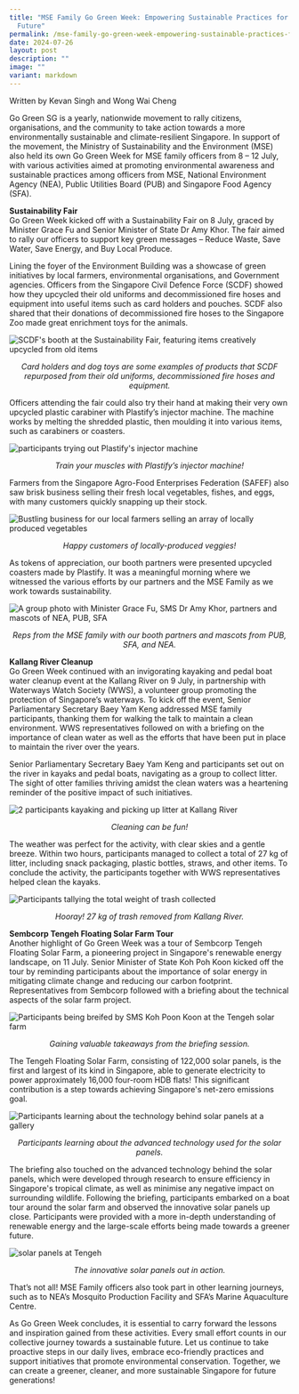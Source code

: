 ```yaml
---
title: "MSE Family Go Green Week: Empowering Sustainable Practices for a Greener
  Future"
permalink: /mse-family-go-green-week-empowering-sustainable-practices-for-a-greener-future/
date: 2024-07-26
layout: post
description: ""
image: ""
variant: markdown
---
```

Written by Kevan Singh and Wong Wai Cheng

Go Green SG is a yearly, nationwide movement to rally citizens, organisations, and the community to take action towards a more environmentally sustainable and climate-resilient Singapore. In support of the movement, the Ministry of Sustainability and the Environment (MSE) also held its own Go Green Week for MSE family officers from 8 – 12 July, with various activities aimed at promoting environmental awareness and sustainable practices among officers from MSE, National Environment Agency (NEA), Public Utilities Board (PUB) and Singapore Food Agency (SFA).

**Sustainability Fair**<br>
Go Green Week kicked off with a Sustainability Fair on 8 July, graced by Minister Grace Fu and Senior Minister of State Dr Amy Khor. The fair aimed to rally our officers to support key green messages – Reduce Waste, Save Water, Save Energy, and Buy Local Produce.

Lining the foyer of the Environment Building was a showcase of green initiatives by local farmers, environmental organisations, and Government agencies. Officers from the Singapore Civil Defence Force (SCDF) showed how they upcycled their old uniforms and decommissioned fire hoses and equipment into useful items such as card holders and pouches. SCDF also shared that their donations of decommissioned fire hoses to the Singapore Zoo made great enrichment toys for the animals. 
 
![SCDF's booth at the Sustainability Fair, featuring items creatively upcycled from old items](/images/Blog/Go%20Green%20Week/GGW_1.png)
<div style="text-align:center"><i>Card holders and dog toys are some examples of products that SCDF repurposed from their old uniforms, decommissioned fire hoses and equipment.</i></div>

Officers attending the fair could also try their hand at making their very own upcycled plastic carabiner with Plastify’s injector machine. The machine works by melting the shredded plastic, then moulding it into various items, such as carabiners or coasters.
 
![participants trying out Plastify's injector machine](/images/Blog/Go%20Green%20Week/GGW_2.png)
<div style="text-align:center"><i>Train your muscles with Plastify’s injector machine!</i></div>

Farmers from the Singapore Agro-Food Enterprises Federation (SAFEF) also saw brisk business selling their fresh local vegetables, fishes, and eggs, with many customers quickly snapping up their stock. 
 
![Bustling business for our local farmers selling an array of locally produced vegetables](/images/Blog/Go%20Green%20Week/GGW_3.png)
<div style="text-align:center"><i>Happy customers of locally-produced veggies!</i></div>

As tokens of appreciation, our booth partners were presented upcycled coasters made by Plastify. It was a meaningful morning where we witnessed the various efforts by our partners and the MSE Family as we work towards sustainability. 
 
![A group photo with Minister Grace Fu, SMS Dr Amy Khor, partners and mascots of NEA, PUB, SFA](/images/Blog/Go%20Green%20Week/GGW_4.png)
<div style="text-align:center"><i>Reps from the MSE family with our booth partners and mascots from PUB, SFA, and NEA.</i></div>

**Kallang River Cleanup**<br>
Go Green Week continued with an invigorating kayaking and pedal boat water cleanup event at the Kallang River on 9 July, in partnership with Waterways Watch Society (WWS), a volunteer group promoting the protection of Singapore’s waterways. To kick off the event, Senior Parliamentary Secretary Baey Yam Keng addressed MSE family participants, thanking them for walking the talk to maintain a clean environment. WWS representatives followed on with a briefing on the importance of clean water as well as the efforts that have been put in place to maintain the river over the years.
 
Senior Parliamentary Secretary Baey Yam Keng and participants set out on the river in kayaks and pedal boats, navigating as a group to collect litter. The sight of otter families thriving amidst the clean waters was a heartening reminder of the positive impact of such initiatives.
 
![2 participants kayaking and picking up litter at Kallang River](/images/Blog/Go%20Green%20Week/GGW_5.png)
<div style="text-align:center"><i>Cleaning can be fun!</i></div>

The weather was perfect for the activity, with clear skies and a gentle breeze. Within two hours, participants managed to collect a total of 27 kg of litter, including snack packaging, plastic bottles, straws, and other items. To conclude the activity, the participants together with WWS representatives helped clean the kayaks.  

![Participants tallying the total weight of trash collected](/images/Blog/Go%20Green%20Week/GGW_6.png)
<div style="text-align:center"><i>Hooray! 27 kg of trash removed from Kallang River.</i></div>

**Sembcorp Tengeh Floating Solar Farm Tour**<br>
Another highlight of Go Green Week was a tour of Sembcorp Tengeh Floating Solar Farm, a pioneering project in Singapore's renewable energy landscape, on 11 July. Senior Minister of State Koh Poh Koon kicked off the tour by reminding participants about the importance of solar energy in mitigating climate change and reducing our carbon footprint. Representatives from Sembcorp followed with a briefing about the technical aspects of the solar farm project.
 
![Participants being breifed by SMS Koh Poon Koon at the Tengeh solar farm](/images/Blog/Go%20Green%20Week/GGW_7.png)
<div style="text-align:center"><i>Gaining valuable takeaways from the briefing session.</i></div>

The Tengeh Floating Solar Farm, consisting of 122,000 solar panels, is the first and largest of its kind in Singapore, able to generate electricity to power approximately 16,000 four-room HDB flats! This significant contribution is a step towards achieving Singapore's net-zero emissions goal.
 
![Participants learning about the technology behind solar panels at a gallery](/images/Blog/Go%20Green%20Week/GGW_8.png)
<div style="text-align:center"><i>Participants learning about the advanced technology used for the solar panels.</i></div>

The briefing also touched on the advanced technology behind the solar panels, which were developed through research to ensure efficiency in Singapore's tropical climate, as well as minimise any negative impact on surrounding wildlife.
Following the briefing, participants embarked on a boat tour around the solar farm and observed the innovative solar panels up close. Participants were provided with a more in-depth understanding of renewable energy and the large-scale efforts being made towards a greener future.
 
![solar panels at Tengeh](/images/Blog/Go%20Green%20Week/GGW_9.png)
<div style="text-align:center"><i>The innovative solar panels out in action.</i></div>

That’s not all! MSE Family officers also took part in other learning journeys, such as to NEA’s Mosquito Production Facility and SFA’s Marine Aquaculture Centre.

As Go Green Week concludes, it is essential to carry forward the lessons and inspiration gained from these activities. Every small effort counts in our collective journey towards a sustainable future. Let us continue to take proactive steps in our daily lives, embrace eco-friendly practices and support initiatives that promote environmental conservation. Together, we can create a greener, cleaner, and more sustainable Singapore for future generations!